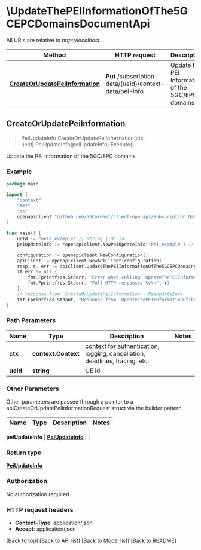 # \UpdateThePEIInformationOfThe5GCEPCDomainsDocumentApi

All URIs are relative to *http://localhost*

Method | HTTP request | Description
------------- | ------------- | -------------
[**CreateOrUpdatePeiInformation**](UpdateThePEIInformationOfThe5GCEPCDomainsDocumentApi.md#CreateOrUpdatePeiInformation) | **Put** /subscription-data/{ueId}/context-data/pei-info | Update the PEI Information of the 5GC/EPC domains



## CreateOrUpdatePeiInformation

> PeiUpdateInfo CreateOrUpdatePeiInformation(ctx, ueId).PeiUpdateInfo(peiUpdateInfo).Execute()

Update the PEI Information of the 5GC/EPC domains

### Example

```go
package main

import (
    "context"
    "fmt"
    "os"
    openapiclient "github.com/5GCoreNet/client-openapi/Subscription_Data"
)

func main() {
    ueId := "ueId_example" // string | UE id
    peiUpdateInfo := *openapiclient.NewPeiUpdateInfo("Pei_example") // PeiUpdateInfo | 

    configuration := openapiclient.NewConfiguration()
    apiClient := openapiclient.NewAPIClient(configuration)
    resp, r, err := apiClient.UpdateThePEIInformationOfThe5GCEPCDomainsDocumentApi.CreateOrUpdatePeiInformation(context.Background(), ueId).PeiUpdateInfo(peiUpdateInfo).Execute()
    if err != nil {
        fmt.Fprintf(os.Stderr, "Error when calling `UpdateThePEIInformationOfThe5GCEPCDomainsDocumentApi.CreateOrUpdatePeiInformation``: %v\n", err)
        fmt.Fprintf(os.Stderr, "Full HTTP response: %v\n", r)
    }
    // response from `CreateOrUpdatePeiInformation`: PeiUpdateInfo
    fmt.Fprintf(os.Stdout, "Response from `UpdateThePEIInformationOfThe5GCEPCDomainsDocumentApi.CreateOrUpdatePeiInformation`: %v\n", resp)
}
```

### Path Parameters


Name | Type | Description  | Notes
------------- | ------------- | ------------- | -------------
**ctx** | **context.Context** | context for authentication, logging, cancellation, deadlines, tracing, etc.
**ueId** | **string** | UE id | 

### Other Parameters

Other parameters are passed through a pointer to a apiCreateOrUpdatePeiInformationRequest struct via the builder pattern


Name | Type | Description  | Notes
------------- | ------------- | ------------- | -------------

 **peiUpdateInfo** | [**PeiUpdateInfo**](PeiUpdateInfo.md) |  | 

### Return type

[**PeiUpdateInfo**](PeiUpdateInfo.md)

### Authorization

No authorization required

### HTTP request headers

- **Content-Type**: application/json
- **Accept**: application/json

[[Back to top]](#) [[Back to API list]](../README.md#documentation-for-api-endpoints)
[[Back to Model list]](../README.md#documentation-for-models)
[[Back to README]](../README.md)

